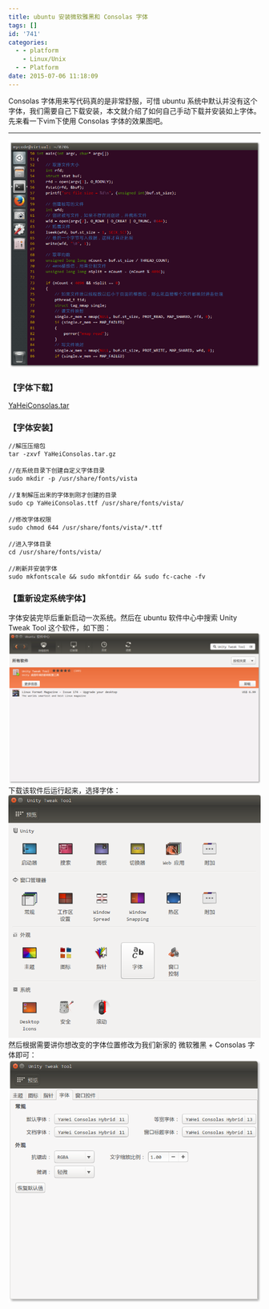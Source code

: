 ```yaml
---
title: ubuntu 安装微软雅黑和 Consolas 字体
tags: []
id: '741'
categories:
  - - platform
    - Linux/Unix
  - - Platform
date: 2015-07-06 11:18:09
---
```


Consolas 字体用来写代码真的是非常舒服，可惜 ubuntu 系统中默认并没有这个字体，我们需要自己下载安装，本文就介绍了如何自己手动下载并安装如上字体。先来看一下vim下使用 Consolas 字体的效果图吧。
<!-- more -->
* * *

[![2015-07-06_195930](/images/2015/07/2015-07-06_195930.png)](/images/2015/07/2015-07-06_195930.png)

### 【字体下载】

[YaHeiConsolas.tar](/images/2015/07/YaHeiConsolas.tar.gz)

### 【字体安装】

```
//解压压缩包
tar -zxvf YaHeiConsolas.tar.gz

//在系统目录下创建自定义字体目录
sudo mkdir -p /usr/share/fonts/vista

//复制解压出来的字体到刚才创建的目录
sudo cp YaHeiConsolas.ttf /usr/share/fonts/vista/

//修改字体权限
sudo chmod 644 /usr/share/fonts/vista/*.ttf

//进入字体目录
cd /usr/share/fonts/vista/

//刷新并安装字体
sudo mkfontscale && sudo mkfontdir && sudo fc-cache -fv
```

### 【重新设定系统字体】

字体安装完毕后重新启动一次系统。然后在 ubuntu 软件中心中搜索 Unity Tweak Tool 这个软件，如下图： [![2015-07-06 11:15:46](/images/2015/07/2015-07-06-111546.png)](/images/2015/07/2015-07-06-111546.png) 下载该软件后运行起来，选择字体： [![2015-07-06 11:16:53](/images/2015/07/2015-07-06-111653.png)](/images/2015/07/2015-07-06-111653.png) 然后根据需要讲你想改变的字体位置修改为我们新家的 微软雅黑 + Consolas 字体即可： [![2015-07-06 11:06:36](/images/2015/07/2015-07-06-110636.png)](/images/2015/07/2015-07-06-110636.png)